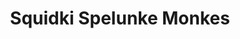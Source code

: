 ---
slug: squidki-spelunke-monkes
title: Squidki Spelunke Monkes
description: "Squidki Spelunke Monkes is an exciting online game. Play for free directly in your browser!"
icon: /images/new_mods/Sprunki Spelunke Monkes.png
url: https://wowtbc.net/sprunkin/spelunke/index.html
previewImage: /images/new_mods/Sprunki Spelunke Monkes.png
type: new mods

# SEO配置
seo:
  title: "Squidki Spelunke Monkes - Play Free Online Game | Fun Browser Games"
  description: "Squidki Spelunke Monkes - Play this fun online game for free in your browser. No download required!"
  ogImage: "/images/new_mods/Sprunki Spelunke Monkes.png"
  keywords: "squidki-spelunke-monkes, online game, browser game, free game, new mods game, play online"

videoUrls:
  - https://www.youtube.com/embed/example1
  - https://www.youtube.com/embed/example2

whyPlay:
  title: "Why Play Squidki Spelunke Monkes?"
  items:
    - "Immersive Gameplay: Squidki Spelunke Monkes offers an engaging and immersive gaming experience that will keep you entertained for hours"
    - "Challenging Levels: Test your skills with increasingly difficult challenges and obstacles"
    - "Beautiful Graphics: Enjoy stunning visuals and smooth animations that bring the game world to life"
    - "Regular Updates: New content and features are added regularly to keep the game fresh and exciting"
    - "Free to Play: Experience all the fun without spending a penny"
    - "Community Features: Connect with other players, share strategies, and compete for high scores"
    - "Cross-Platform: Play on any device with a web browser, no downloads required"

features:
  title: "Key Features of Squidki Spelunke Monkes"
  image: "/images/new_mods/Sprunki Spelunke Monkes.png"
  items:
    - "Intuitive Controls: Easy to learn controls make Squidki Spelunke Monkes accessible for players of all skill levels"
    - "Multiple Game Modes: Enjoy various gameplay options that provide different challenges and experiences"
    - "Character Customization: Personalize your gaming experience with unique characters and items"
    - "Achievement System: Complete special tasks to earn rewards and recognition"
    - "Leaderboards: Compete with players worldwide and see who can achieve the highest scores"

characteristics:
  title: "Game Characteristics"
  image: "/images/new_mods/Sprunki Spelunke Monkes.png"
  items:
    - "Genre: New mods game with elements of strategy and skill"
    - "Difficulty: Suitable for both casual gamers and those seeking a challenge"
    - "Play Time: Quick sessions or extended gameplay, depending on your preference"
    - "Art Style: Vibrant and engaging visuals that enhance the gaming experience"
    - "Sound Design: Immersive audio that complements the gameplay perfectly"

info: "Squidki Spelunke Monkes is an exciting online game that offers players a unique and engaging gaming experience. With its intuitive controls, stunning visuals, and challenging gameplay, Squidki Spelunke Monkes provides hours of entertainment for players of all ages and skill levels. Whether you're looking for a quick gaming session during a break or an extended play session, Squidki Spelunke Monkes delivers an immersive experience that will keep you coming back for more. The game features multiple levels of increasing difficulty, ensuring that players are constantly challenged as they progress. With regular updates adding new content and features, Squidki Spelunke Monkes remains fresh and exciting, providing endless entertainment options for its growing community of players."

howToPlayIntro: "Welcome to Squidki Spelunke Monkes! This guide will walk you through the basics and help you master the game. Whether you're a beginner or looking to improve your skills, these tips and instructions will enhance your gaming experience."

howToPlaySteps:
  - title: "Getting Started"
    description: "Begin your Squidki Spelunke Monkes adventure by familiarizing yourself with the controls. Use your keyboard or mouse to navigate through the game interface. The tutorial will guide you through the basic mechanics and help you understand the objectives."
  - title: "Understanding the Objectives"
    description: "In Squidki Spelunke Monkes, your main goal is to progress through levels by completing specific objectives. Each level presents unique challenges that require different strategies and approaches."
  - title: "Mastering the Controls"
    description: "Practice using the controls to improve your precision and reaction time. Squidki Spelunke Monkes requires quick reflexes and strategic thinking to overcome obstacles and defeat opponents."
  - title: "Utilizing Power-ups"
    description: "Collect power-ups throughout the game to enhance your abilities and overcome difficult challenges. Each power-up offers unique advantages that can be crucial for success."
  - title: "Developing Strategies"
    description: "As you progress in Squidki Spelunke Monkes, develop effective strategies for different scenarios. Analyze patterns, anticipate challenges, and adapt your approach to maximize your performance."

faq:
  title: "Frequently Asked Questions about Squidki Spelunke Monkes"
  items:
    - question: "Is Squidki Spelunke Monkes free to play?"
      answer: "Yes, Squidki Spelunke Monkes is completely free to play directly in your web browser. No downloads or purchases are required to enjoy the full game experience."
    - question: "Can I play Squidki Spelunke Monkes on mobile devices?"
      answer: "Yes, Squidki Spelunke Monkes is optimized for both desktop and mobile play. You can enjoy the game on any device with a web browser and internet connection."
    - question: "Are there any in-game purchases?"
      answer: "While Squidki Spelunke Monkes is free to play, there may be optional in-game purchases available for cosmetic items or additional features that don't affect core gameplay."
    - question: "How often is Squidki Spelunke Monkes updated?"
      answer: "The developers regularly update Squidki Spelunke Monkes with new content, features, and improvements based on player feedback and game performance."
    - question: "Can I play Squidki Spelunke Monkes offline?"
      answer: "Currently, Squidki Spelunke Monkes requires an internet connection to play as it's a browser-based online game."
    - question: "Is Squidki Spelunke Monkes suitable for children?"
      answer: "Yes, Squidki Spelunke Monkes is designed to be family-friendly and suitable for players of all ages."
    - question: "How do I report bugs or issues?"
      answer: "If you encounter any problems while playing Squidki Spelunke Monkes, you can report them through the game's support page or contact the developers directly through their website."
    - question: "Still Have Questions?"
      answer: "If you have additional questions about Squidki Spelunke Monkes that aren't covered in this FAQ, please visit our support center or contact our customer service team for assistance."
---
